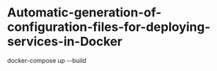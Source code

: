 # Automatic-generation-of-configuration-files-for-deploying-services-in-Docker



docker-compose up --build
